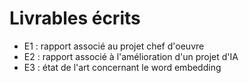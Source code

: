 # Livrables écrits

- E1 : rapport associé au projet chef d'oeuvre
- E2 : rapport associé à l'amélioration d'un projet d'IA
- E3 : état de l'art concernant le word embedding
